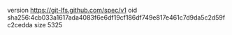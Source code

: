 version https://git-lfs.github.com/spec/v1
oid sha256:4cb033a1617ada4083f6e6df19cf186df749e817e461c7d9da5c2d59fc2cedda
size 5325
